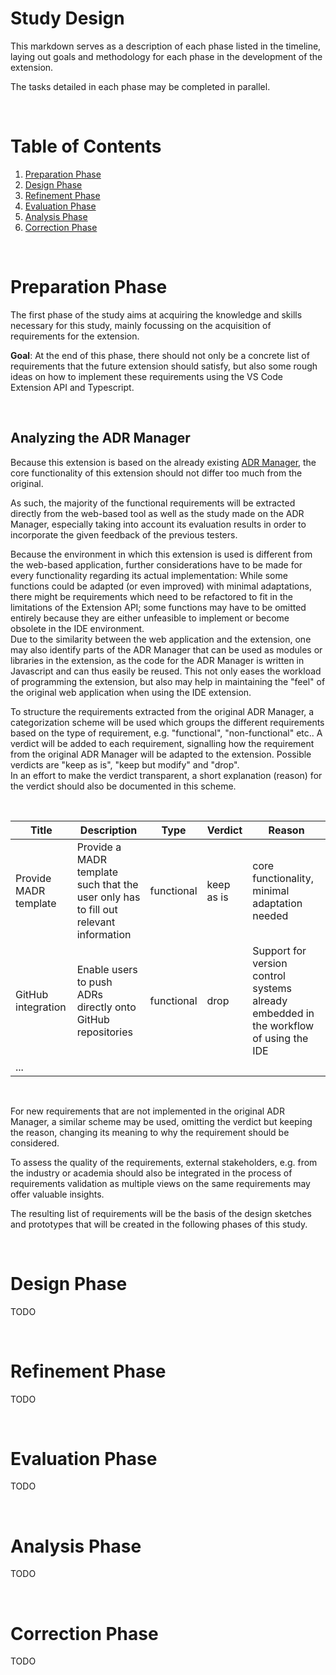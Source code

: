 Study Design
=============

This markdown serves as a description of each phase listed in the timeline, laying out goals and methodology for each phase in the development of the extension.<br/>

The tasks detailed in each phase may be completed in parallel.

<br/>

Table of Contents
=================

1. [Preparation Phase](#preparation-phase)
2. [Design Phase](#design-phase)
3. [Refinement Phase](#refinement-phase)
4. [Evaluation Phase](#evaluation-phase)
5. [Analysis Phase](#analysis-phase)
6. [Correction Phase](#correction-phase)

<br/>

# Preparation Phase 

The first phase of the study aims at acquiring the knowledge and skills necessary for this study, mainly focussing on the acquisition of requirements for the extension.<br/>

**Goal**: At the end of this phase, there should not only be a concrete list of requirements that the future extension should satisfy, but also some rough ideas on how to implement these requirements using the VS Code Extension API and Typescript.

<br/>

## Analyzing the ADR Manager

Because this extension is based on the already existing [ADR Manager](https://github.com/adr/adr-manager), the core functionality of this extension should not differ too much from the original.<br/>

As such, the majority of the functional requirements will be extracted directly from the web-based tool as well as the study made on the ADR Manager, especially taking into account its evaluation results in order to incorporate the given feedback of the previous testers.<br/>

Because the environment in which this extension is used is different from the web-based application, further considerations have to be made for every functionality regarding its actual implementation: While some functions could be adapted (or even improved) with minimal adaptations, there might be requirements which need to be refactored to fit in the limitations of the Extension API; some functions may have to be omitted entirely because they are either unfeasible to implement or become obsolete in the IDE environment.<br/>
Due to the similarity between the web application and the extension, one may also identify parts of the ADR Manager that can be used as modules or libraries in the extension, as the code for the ADR Manager is written in Javascript and can thus easily be reused. This not only eases the workload of programming the extension, but also may help in maintaining the "feel" of the original web application when using the IDE extension.

To structure the requirements extracted from the original ADR Manager, a categorization scheme will be used which groups the different requirements based on the type of requirement, e.g. "functional", "non-functional" etc.. A verdict  will be added to each requirement, signalling how the requirement from the original ADR Manager will be adapted to the extension. Possible verdicts are "keep as is", "keep but modify" and "drop".<br/>
In an effort to make the verdict transparent, a short explanation (reason) for the verdict should also be documented in this scheme.

<br/>

| Title | Description | Type | Verdict | Reason |
| ----- | ----------- | ---- | ------- | ------ |
| Provide MADR template | Provide a MADR template such that the user only has to fill out relevant information | functional | keep as is | core functionality, minimal adaptation needed |
| GitHub integration | Enable users to push ADRs directly onto GitHub repositories | functional | drop | Support for version control systems already embedded in the workflow of using the IDE |
| ... |  |  |  | |


<br/>

For new requirements that are not implemented in the original ADR Manager, a similar scheme may be used, omitting the verdict but keeping the reason, changing its meaning to why the requirement should be considered.<br/>

To assess the quality of the requirements, external stakeholders, e.g. from the industry or academia should also be integrated in the process of requirements validation as multiple views on the same requirements may offer valuable insights.

The resulting list of requirements will be the basis of the design sketches and prototypes that will be created in the following phases of this study.

<br/>

# Design Phase 

TODO

<br/>

# Refinement Phase

TODO

<br/>

# Evaluation Phase 

TODO

<br/>

# Analysis Phase 

TODO

<br/>

# Correction Phase 

TODO

